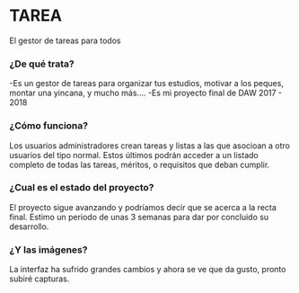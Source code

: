 # TAREA
El gestor de tareas para todos

### ¿De qué trata?
-Es un gestor de tareas para organizar tus estudios, motivar a los peques, montar una yincana, y mucho más....
-Es mi proyecto final de DAW 2017 - 2018

### ¿Cómo funciona?
Los usuarios administradores crean tareas y listas a las que asocioan
a otro usuarios del tipo normal. Estos últimos podrán acceder a un listado
completo de todas las tareas, méritos, o requisitos que deban cumplir.

### ¿Cual es el estado del proyecto?
El proyecto sigue avanzando y podríamos decir que se acerca a la recta final.
Estimo un periodo de unas 3 semanas para dar por concluido su desarrollo.


### ¿Y las imágenes?
La interfaz ha sufrido grandes cambios y ahora se ve que da gusto, pronto subiré capturas.

